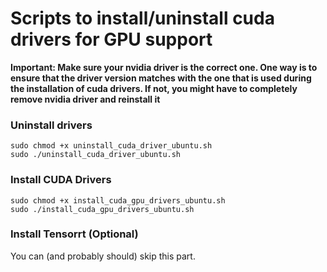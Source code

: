 # Scripts to install/uninstall cuda drivers for GPU support

**Important: Make sure your nvidia driver is the correct one. One way is to ensure that the driver version matches with the one that is used during the installation of cuda drivers.
If not, you might have to completely remove nvidia driver and reinstall it**

### Uninstall drivers

```
sudo chmod +x uninstall_cuda_driver_ubuntu.sh
sudo ./uninstall_cuda_driver_ubuntu.sh
```

### Install CUDA Drivers

```
sudo chmod +x install_cuda_gpu_drivers_ubuntu.sh
sudo ./install_cuda_gpu_drivers_ubuntu.sh
```

### Install Tensorrt (Optional)
You can (and probably should) skip this part.

